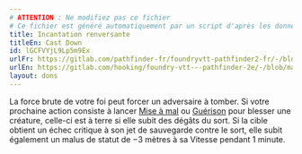 ```yaml
---
# ATTENTION : Ne modifiez pas ce fichier
# Ce fichier est généré automatiquement par un script d'après les données du module Foundry VTT officiel et de sa traduction
title: Incantation renversante
titleEn: Cast Down
id: lGCFVYjL9Lp5m9Ex
urlFr: https://gitlab.com/pathfinder-fr/foundryvtt-pathfinder2-fr/-/blob/master/data/feats/lGCFVYjL9Lp5m9Ex.htm
urlEn: https://gitlab.com/hooking/foundry-vtt---pathfinder-2e/-/blob/master/packs/data/feats.db/cast-down.json
layout: dons
---
```

La force brute de votre foi peut forcer un adversaire à tomber. Si votre prochaine action consiste à lancer [Mise à mal](../sorts/mise-à-mal.html) ou [Guérison](../sorts/guérison.html) pour blesser une créature, celle-ci est à terre si elle subit des dégâts du sort. Si la cible obtient un échec critique à son jet de sauvegarde contre le sort, elle subit également un malus de statut de −3 mètres à sa Vitesse pendant 1 minute.
